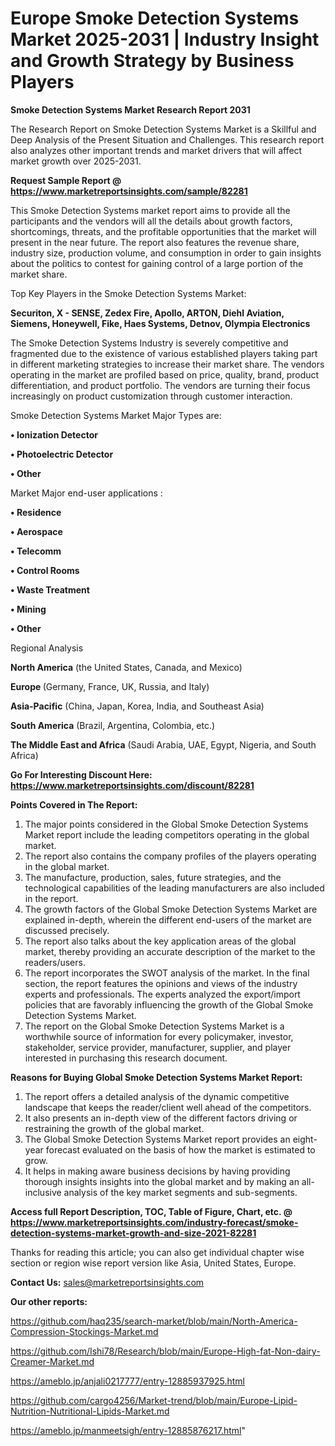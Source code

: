 # Europe Smoke Detection Systems Market 2025-2031 | Industry Insight and Growth Strategy by Business Players

<strong>Smoke Detection Systems Market Research Report 2031</strong>

The Research Report on Smoke Detection Systems Market is a Skillful and Deep Analysis of the Present Situation and Challenges. This research report also analyzes other important trends and market drivers that will affect market growth over 2025-2031.

<strong>Request Sample Report @ <a href=https://www.marketreportsinsights.com/sample/82281>https://www.marketreportsinsights.com/sample/82281</a></strong>

This Smoke Detection Systems market report aims to provide all the participants and the vendors will all the details about growth factors, shortcomings, threats, and the profitable opportunities that the market will present in the near future. The report also features the revenue share, industry size, production volume, and consumption in order to gain insights about the politics to contest for gaining control of a large portion of the market share.

Top Key Players in the Smoke Detection Systems Market:

<strong>Securiton, X - SENSE, Zedex Fire, Apollo, ARTON, Diehl Aviation, Siemens, Honeywell, Fike, Haes Systems, Detnov, Olympia Electronics</strong>

The Smoke Detection Systems Industry is severely competitive and fragmented due to the existence of various established players taking part in different marketing strategies to increase their market share. The vendors operating in the market are profiled based on price, quality, brand, product differentiation, and product portfolio. The vendors are turning their focus increasingly on product customization through customer interaction.

Smoke Detection Systems Market Major Types are:

<strong>• Ionization Detector

• Photoelectric Detector

• Other</strong>

Market Major end-user applications :

<strong>• Residence

• Aerospace

• Telecomm

• Control Rooms

• Waste Treatment

• Mining

• Other</strong>

Regional Analysis

</u><strong><b>North America</b></strong> (the United States, Canada, and Mexico)

<strong><b>Europe </b></strong>(Germany, France, UK, Russia, and Italy)

<strong><b>Asia-Pacific</b></strong> (China, Japan, Korea, India, and Southeast Asia)

<strong><b>South America</b></strong> (Brazil, Argentina, Colombia, etc.)

<strong><b>The Middle East and Africa</b></strong> (Saudi Arabia, UAE, Egypt, Nigeria, and South Africa)

<strong>Go For Interesting Discount Here: <a href=https://www.marketreportsinsights.com/discount/82281>https://www.marketreportsinsights.com/discount/82281</a></strong>

<strong>Points Covered in The Report:</strong>
<ol>
  <li>The major points considered in the Global Smoke Detection Systems Market report include the leading competitors operating in the global market.</li>
  <li>The report also contains the company profiles of the players operating in the global market.</li>
  <li>The manufacture, production, sales, future strategies, and the technological capabilities of the leading manufacturers are also included in the report.</li>
  <li>The growth factors of the Global Smoke Detection Systems Market are explained in-depth, wherein the different end-users of the market are discussed precisely.</li>
  <li>The report also talks about the key application areas of the global market, thereby providing an accurate description of the market to the readers/users.</li>
  <li>The report incorporates the SWOT analysis of the market. In the final section, the report features the opinions and views of the industry experts and professionals. The experts analyzed the export/import policies that are favorably influencing the growth of the Global Smoke Detection Systems Market.</li>
  <li>The report on the Global Smoke Detection Systems Market is a worthwhile source of information for every policymaker, investor, stakeholder, service provider, manufacturer, supplier, and player interested in purchasing this research document.</li>
</ol>
<strong>Reasons for Buying Global Smoke Detection Systems Market Report:</strong>

<ol>
  <li>The report offers a detailed analysis of the dynamic competitive landscape that keeps the reader/client well ahead of the competitors.</li>
  <li>It also presents an in-depth view of the different factors driving or restraining the growth of the global market.</li>
  <li>The Global Smoke Detection Systems Market report provides an eight-year forecast evaluated on the basis of how the market is estimated to grow.</li>
  <li>It helps in making aware business decisions by having providing thorough insights insights into the global market and by making an all-inclusive analysis of the key market segments and sub-segments.</li>
</ol>
<strong>Access full Report Description, TOC, Table of Figure, Chart, etc. @ <a href=https://www.marketreportsinsights.com/industry-forecast/smoke-detection-systems-market-growth-and-size-2021-82281>https://www.marketreportsinsights.com/industry-forecast/smoke-detection-systems-market-growth-and-size-2021-82281</a></strong>


Thanks for reading this article; you can also get individual chapter wise section or region wise report version like Asia, United States, Europe.

<strong>Contact Us:</strong>
sales@marketreportsinsights.com

<strong>Our other reports:</strong>

<a href=https://github.com/haq235/search-market/blob/main/North-America-Compression-Stockings-Market.md>https://github.com/haq235/search-market/blob/main/North-America-Compression-Stockings-Market.md</a>

<a href=https://github.com/Ishi78/Research/blob/main/Europe-High-fat-Non-dairy-Creamer-Market.md>https://github.com/Ishi78/Research/blob/main/Europe-High-fat-Non-dairy-Creamer-Market.md</a>

<a href=https://ameblo.jp/anjali0217777/entry-12885937925.html>https://ameblo.jp/anjali0217777/entry-12885937925.html</a>

<a href=https://github.com/cargo4256/Market-trend/blob/main/Europe-Lipid-Nutrition-Nutritional-Lipids-Market.md>https://github.com/cargo4256/Market-trend/blob/main/Europe-Lipid-Nutrition-Nutritional-Lipids-Market.md</a>

<a href=https://ameblo.jp/manmeetsigh/entry-12885876217.html>https://ameblo.jp/manmeetsigh/entry-12885876217.html</a>"
